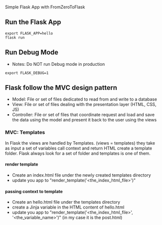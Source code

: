 Simple Flask App with FromZeroToFlask

## Run the Flask App

```
export FLASK_APP=hello
flask run
```

## Run Debug Mode
* Notes: Do NOT run Debug mode in production
```
export FLASK_DEBUG=1
```

## Flask follow the MVC design pattern
- Model: File or set of files dedicated to read from and write to a database
- View: File or set of files dealing with the presentation layer (HTML, CSS, JS)
- Controller: File or set of files that coordinate request and load and save the data using the model and present it back to the user using the views

### MVC: Templates
In Flask the views are handled by Templates. (views = templates)
they take as input a set of variables call context and return HTML
create a template folder. Flask always look for a set of folder and templates is one of them.

#### render template
- Create an index.html file under the newly created templates directory
- update you app to "render_template('<the_index_html_file>')"

#### passing context to template
- Create an hello.html file under the templates directory
- create a Jinja variable in the HTML content of hello.html
- update you app to "render_template('<the_index_html_file>', '<the_variable_name>')" (in my case it is the post.html)



